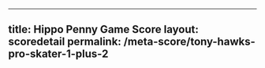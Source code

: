 ---
        
title: Hippo Penny Game Score
layout: scoredetail
permalink: /meta-score/tony-hawks-pro-skater-1-plus-2
---